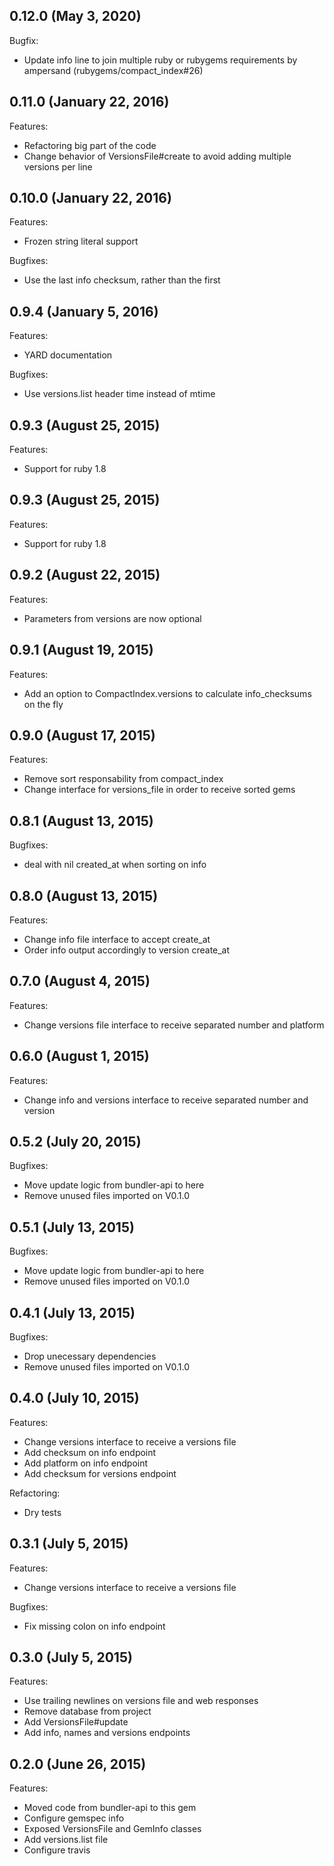 ## 0.12.0 (May 3, 2020)

Bugfix:

  - Update info line to join multiple ruby or rubygems requirements by ampersand (rubygems/compact_index#26)

## 0.11.0 (January 22, 2016)

Features:

  - Refactoring big part of the code
  - Change behavior of VersionsFile#create to avoid adding multiple versions per line

## 0.10.0 (January 22, 2016)

Features:

  - Frozen string literal support

Bugfixes:

  - Use the last info checksum, rather than the first

## 0.9.4 (January 5, 2016)

Features:

  - YARD documentation

Bugfixes:

  - Use versions.list header time instead of mtime



## 0.9.3 (August 25, 2015)

Features:

  - Support for ruby 1.8

## 0.9.3 (August 25, 2015)

Features:

  - Support for ruby 1.8

## 0.9.2 (August 22, 2015)

Features:

  - Parameters from versions are now optional

## 0.9.1 (August 19, 2015)

Features:

  - Add an option to CompactIndex.versions to calculate info_checksums on the fly

## 0.9.0 (August 17, 2015)

Features:

  - Remove sort responsability from compact_index
  - Change interface for versions_file in order to receive sorted gems


## 0.8.1 (August 13, 2015)

Bugfixes:

  - deal with nil created_at when sorting on info

## 0.8.0 (August 13, 2015)

Features:

  - Change info file interface to accept create_at
  - Order info output accordingly to version create_at

## 0.7.0 (August 4, 2015)

Features:

  - Change versions file interface to receive separated number and platform

## 0.6.0 (August 1, 2015)

Features:

  - Change info and versions interface to receive separated number and version

## 0.5.2 (July 20, 2015)

Bugfixes:

  - Move update logic from bundler-api to here
  - Remove unused files imported on V0.1.0


## 0.5.1 (July 13, 2015)

Bugfixes:

  - Move update logic from bundler-api to here
  - Remove unused files imported on V0.1.0

## 0.4.1 (July 13, 2015)

Bugfixes:

  - Drop unecessary dependencies
  - Remove unused files imported on V0.1.0

## 0.4.0 (July 10, 2015)

Features:

  - Change versions interface to receive a versions file
  - Add checksum on info endpoint
  - Add platform on info endpoint
  - Add checksum for versions endpoint

Refactoring:

  - Dry tests

## 0.3.1 (July 5, 2015)

Features:

  - Change versions interface to receive a versions file

Bugfixes:

  - Fix missing colon on info endpoint

## 0.3.0 (July 5, 2015)

Features:

  - Use trailing newlines on versions file and web responses
  - Remove database from project
  - Add VersionsFile#update
  - Add info, names and versions endpoints

## 0.2.0 (June 26, 2015)

Features:

  - Moved code from bundler-api to this gem
  - Configure gemspec info
  - Exposed VersionsFile and GemInfo classes
  - Add versions.list file
  - Configure travis
